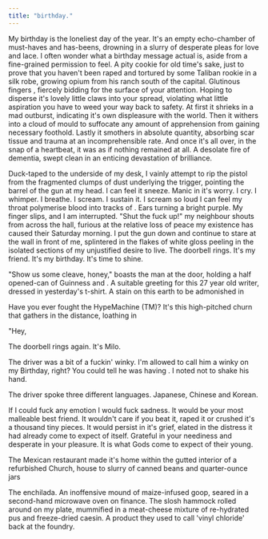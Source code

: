 ```yaml
---
title: "birthday."
---
```


<!-- Describe the depression -->

My birthday is the loneliest day of the year. It's an empty echo-chamber of must-haves and has-beens, drowning in a slurry of desperate pleas for love and lace. I often wonder what a birthday message actual is, aside from a fine-grained permission to feel. A pity cookie for old time's sake, just to prove that you haven't been raped and tortured by some Taliban rookie in a silk robe, growing opium from his ranch south of the capital. Glutinous fingers , fiercely bidding for the surface of your attention. Hoping to disperse it's lovely little claws into your spread, violating what little aspiration you have to weed your way back to safety. At first it shrieks in a mad outburst, indicating it's own displeasure with the world. Then it withers into a cloud of mould to suffocate any amount of apprehension from gaining necessary foothold. Lastly it smothers in absolute quantity, absorbing scar tissue and trauma at an incomprehensible rate. And once it's all over, in the snap of a heartbeat, it was as if nothing remained at all. A desolate fire of dementia, swept clean in an enticing devastation of brilliance.

Duck-taped to the underside of my desk, I vainly attempt to rip the pistol from the fragmented clumps of dust underlying the trigger, pointing the barrel of the gun at my head. I can feel it sneeze. Manic in it's worry. I cry. I whimper. I breathe. I scream. I sustain it. I scream so loud I can feel my throat polymerise blood into tracks of . Ears turning a bright purple. My finger slips, and I am interrupted. "Shut the fuck up!" my neighbour shouts from across the hall, furious at the relative loss of peace my existence has caused their Saturday morning. I put the gun down and continue to stare at the wall in front of me, splintered in the flakes of white gloss peeling in the isolated sections of my unjustified desire to live. The doorbell rings. It's my friend. It's my birthday. It's time to shine.

"Show us some cleave, honey," boasts the man at the door, holding a half opened-can of Guinness and . A suitable greeting for this 27 year old writer, dressed in yesterday's t-shirt. A stain on this earth to be admonished in

Have you ever fought the HypeMachine (TM)? It's this high-pitched churn that gathers in the distance, loathing in


"Hey, 



The doorbell rings again. It's Milo.



<!-- Take a taxi to a restaurant -->

The driver was a bit of a fuckin' winky. I'm allowed to call him a winky on my Birthday, right? You could tell he was having  . I noted not to shake his hand.

The driver spoke three different languages. Japanese, Chinese and Korean.


If I could fuck any emotion I would fuck sadness. It would be your most malleable best friend. It wouldn't care if you beat it, raped it or crushed it's a thousand tiny pieces. It would persist in it's grief, elated in the distress it had already come to expect of itself. Grateful in your neediness and desperate in your pleasure. It is what Gods come to expect of their young.



<!-- Friends on the couch -->






<!-- Talk about the mexican restaurant -->

The Mexican restaurant made it's home within the gutted interior of a refurbished Church, house to slurry of canned beans and quarter-ounce jars



The enchilada. An inoffensive mound of maize-infused goop, seared in a second-hand microwave oven on finance. The slosh hammock rolled around on my plate, mummified in a meat-cheese mixture of re-hydrated pus and freeze-dried caesin. A product they used to call 'vinyl chloride' back at the foundry.






